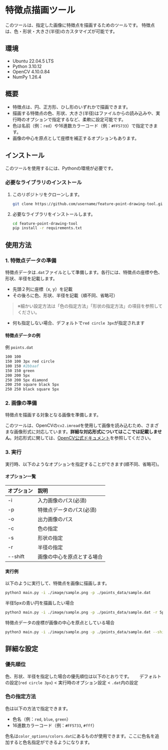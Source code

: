 # 特徴点描画ツール

このツールは、指定した画像に特徴点を描画するためのツールです。
特徴点は、色・形状・大きさ(半径)のカスタマイズが可能です。

## 環境
- Ubuntu 22.04.5 LTS
- Python 3.10.12
- OpenCV 4.10.0.84
- NumPy 1.26.4

## 概要
- 特徴点は、円、正方形、ひし形のいずれかで描画できます。
- 描画する特徴点の色、形状、大きさ(半径)はファイルからの読み込みや、実行時のオプションで指定するなど、柔軟に設定可能です。
- 色は名前（例：`red`）や16進数カラーコード（例：`#FF5733`）で指定できます。
- 画像の中心を原点として座標を補正するオプションもあります。

## インストール

このツールを使用するには、Pythonの環境が必要です。

### 必要なライブラリのインストール

1. このリポジトリをクローンします。
    ```bash
    git clone https://github.com/username/feature-point-drawing-tool.git
    ```

2. 必要なライブラリをインストールします。
    ```bash
    cd feature-point-drawing-tool
    pip install -r requirements.txt
    ```

## 使用方法

### 1. 特徴点データの準備
特徴点データは`.dat`ファイルとして準備します。各行には、特徴点の座標や色、形状、半径を記載します。
- 先頭２列に座標（x, y）を記載
- その後ろに色、形状、半径を記載（順不同、省略可）
> ※細かい設定方法は「色の指定方法」「形状の指定方法」の項目を参照してください。
- 何も指定しない場合、デフォルトで`red circle 3px`が指定されます


#### 特徴点データの例
例 `points.dat`
```bash
100 100  
150 100 3px red circle  
100 150 #2bbaaf
150 150 green
200 200 5px
250 200 5px diamond
200 250 square black 5px
250 250 black square 5px
```

### 2. 画像の準備
特徴点を描画する対象となる画像を準備します。

このツールは、OpenCVの`cv2.imread`を使用して画像を読み込むため、さまざまな画像形式に対応しています。**詳細な対応形式についてはここでは記載しません**。対応形式に関しては、[OpenCV公式ドキュメント](https://docs.opencv.org)を参照してください。


### 3. 実行
実行時、以下のようなオプションを指定することができます(順不同、省略可)。

#### オプション一覧
| オプション | 説明 |
| :--- | :--- |
| -i    | 入力画像のパス(必須) |
| -p    | 特徴点データのパス(必須) |
| -o    | 出力画像のパス |
| -c    | 色の指定 |
| -s    | 形状の指定 |
| -r    | 半径の指定 |
| --shift | 画像の中心を原点とする場合 |

#### 実行例
以下のように実行して、特徴点を画像に描画します。
```bash
python3 main.py -i ./image/sample.png -p ./points_data/sample.dat
```
半径5pxの青い円を描画したい場合
```bash
python3 main.py -i ./image/sample.png -p ./points_data/sample.dat -r 5px -c blue -s circle
```
特徴点データの座標が画像の中心を原点としている場合
```bash
python3 main.py -i ./image/sample.png -p ./points_data/sample.dat --shift
```
## 詳細な設定
### 優先順位
色、形状、半径を指定した場合の優先順位は以下のとおりです。　　
デフォルトの設定(`red circle 3px`) < 実行時のオプション設定 < `.dat`内の設定

### 色の指定方法
色は以下の方法で指定できます。
- 色名（例：`red`, `blue`, `green`）
- 16進数カラーコード（例：`#FF5733`, `#fff`）

色名は`color_options/colors.dat`にあるものが使用できます。ここに色名を追加すると色名指定ができるようになります。

